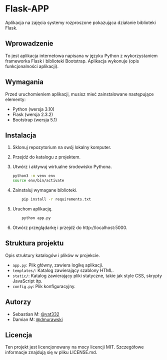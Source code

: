 # Flask-APP

Aplikacja na zajęcia systemy rozproszone pokazująca działanie biblioteki Flask.

## Wprowadzenie

To jest aplikacja internetowa napisana w języku Python z wykorzystaniem frameworka Flask i biblioteki Bootstrap. Aplikacja wykonuje (opis funkcjonalności aplikacji).

## Wymagania

Przed uruchomieniem aplikacji, musisz mieć zainstalowane następujące elementy:

- Python (wersja 3.10)
- Flask (wersja 2.3.2)
- Bootstrap (wersja 5.1)

## Instalacja

1. Sklonuj repozytorium na swój lokalny komputer.
2. Przejdź do katalogu z projektem.
3. Utwórz i aktywuj wirtualne środowisko Pythona.

   ```bash
   python3 -m venv env
   source env/bin/activate
   ```
4. Zainstaluj wymagane biblioteki.
    ```bash
        pip install -r requirements.txt
    ```
5. Uruchom aplikację.
    ```bash
        python app.py
    ```
6. Otwórz przeglądarkę i przejdź do http://localhost:5000.

## Struktura projektu

Opis struktury katalogów i plików w projekcie.

- `app.py`: Plik główny, zawiera logikę aplikacji.
- `templates/`: Katalog zawierający szablony HTML.
- `static/`: Katalog zawierający pliki statyczne, takie jak style CSS, skrypty JavaScript itp.
- `config.py`: Plik konfiguracyjny.

## Autorzy

- Sebastian M: [@vat332](https://www.github.com/vat332)
- Damian M:  [@dmurawski](https://www.github.com/dmurawski)

## Licencja

Ten projekt jest licencjonowany na mocy licencji MIT. Szczegółowe informacje znajdują się w pliku LICENSE.md.